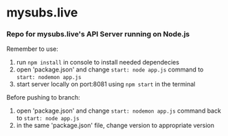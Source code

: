 # mysubs.live
### Repo for mysubs.live's API Server running on Node.js

Remember to use: 
1. run `npm install` in console to install needed dependecies 
2. open 'package.json' and change `start: node app.js` command to `start: nodemon app.js`
3. start server locally on port:8081 using `npm start` in the terminal

Before pushing to branch:
1. open 'package.json' and change `start: nodemon app.js` command back to `start: node app.js`
2. in the same 'package.json' file, change version to appropriate version
